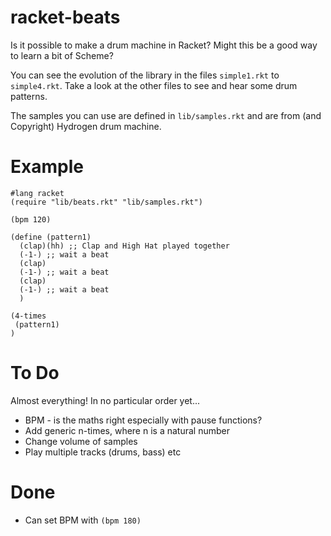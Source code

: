 # racket-beats
Is it possible to make a drum machine in Racket?
Might this be a good way to learn a bit of Scheme?

You can see the evolution of the library in the files `simple1.rkt` to `simple4.rkt`. Take a look at the other files to see and hear some drum patterns.

The samples you can use are defined in `lib/samples.rkt` and are from (and Copyright) Hydrogen drum machine.

# Example

```
#lang racket
(require "lib/beats.rkt" "lib/samples.rkt")

(bpm 120)

(define (pattern1)
  (clap)(hh) ;; Clap and High Hat played together
  (-1-) ;; wait a beat
  (clap)
  (-1-) ;; wait a beat
  (clap)
  (-1-) ;; wait a beat
  )

(4-times
 (pattern1)
)
```

# To Do


Almost everything! In no particular order yet...

* BPM - is the maths right especially with pause functions?
* Add generic n-times, where n is a natural number
* Change volume of samples
* Play multiple tracks (drums, bass) etc

# Done

* Can set BPM with `(bpm 180)`
